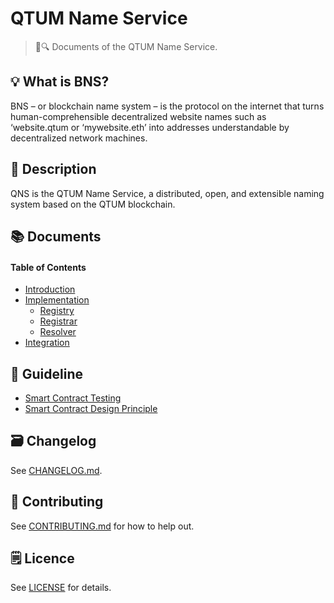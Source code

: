 # QTUM Name Service

> 📖🔍 Documents of the QTUM Name Service.

## 💡 What is BNS?
BNS – or blockchain name system – is the protocol on the internet that turns human-comprehensible decentralized website names such as ‘website.qtum or ‘mywebsite.eth’ into addresses understandable by decentralized network machines.

## 📝 Description

QNS is the QTUM Name Service, a distributed, open, and extensible naming system based on the QTUM blockchain.

## 📚 Documents

#### Table of Contents
- [Introduction](./docs/INTRODUCTION.md)
- [Implementation](./docs/IMPLEMENTATION.md)
    - [Registry](./docs/REGISTRY.md)
    - [Registrar](./docs/REGISTRAR.md)
    - [Resolver](./docs/RESOLVER.md)
- [Integration](./docs/INTEGRATION.md)

## 📝 Guideline
- [Smart Contract Testing](./qns/README.md)
- [Smart Contract Design Principle](./docs/SMART_CONTRACT_DESIGN_PRINCIPLE.md)

## 🗃 Changelog
See [CHANGELOG.md](./CHANGELOG.md).

## 📣 Contributing
See [CONTRIBUTING.md](./CONTRIBUTING.md) for how to help out.

## 🗒 Licence
See [LICENSE](./LICENSE) for details.
